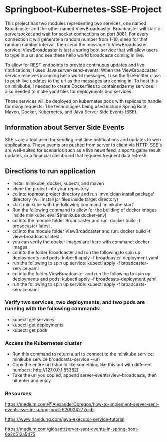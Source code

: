 # Springboot-Kubernetes-SSE-Project
This project has two modules representing two services, one named Broadcaster and the other named ViewBroadcaster.
Broadcaster will start a serversocket and wait for socket connections on port 8081. For every connection it will
generate a random number from 1-10, sleep for that random number interval, then send the message to ViewBroadcaster
service. ViewBroadcaster is just a spring boot service that will allow users to type in a url and see these hello world
broadcasts coming in live. 

To allow for REST endpoints to provide continuous updates and live notifications, I used Java
server-send-events. When the ViewBroadcaster service receives incoming hello world messages, I use the SseEmitter class
to push live updates to the url as the messages are coming in. To host this on minikube, I needed to create Dockerfiles
to containerize my services. I also needed to make yaml files for deployments and services.

These services will be deployed on kubernetes pods with replicas to handle for many requests. The technologies being used include Spring Boot, Maven, Docker, Kubernetes, and Java Server Side Events (SSE).

## Information about Server Side Events
SSE's are a tool used for sending real time notifications and updates to web applications. These events are pushed from server to client via HTTP. SSE's are well-suited for scenarios such as a live news feed, a sports game result updates, or a financial dashboard that requires frequent data refresh. 

## Directions to run application
- Install minikube, docker, kubectl, and maven
- clone the project into your repository
- cd into topmost project directory and run 'mvn clean install package' directory (will install jar files inside target directory)
- start minikube with the following command 'minikube start'
- Run the following command to allow for the building of docker images inside minikube: eval $(minikube docker-env)
- cd into the module folder Broadcaster and run: docker build -t broadcaster:latest .
- cd into the module folder ViewBroadcaster and run: docker build -t view-broadcasts:latest .
- you can verify the docker images are there with command: docker images
- cd into the folder Broadcaster and run the following to spin up deployments and pods: kubectl apply -f broadcaster-deployment.yaml
- run the following to spin up service: kubectl apply -f broadcaster-service.yaml
- cd into the folder ViewBroadcaster and run the following to spin up deployments and pods: kubectl apply -f broadcasts-deployment.yaml
- run the following to spin up service: kubectl apply -f broadcasts-service.yaml

### Verify two services, two deployments, and two pods are running with the following commands:
- kubectl get services
- kubectl get deployments
- kubectl get pods

### Access the Kubernetes cluster
- Run this command to return a url to connect to the minikube service: minikube service broadcasts-service --url
- Copy the entire url (should like something like this but with different numbers: http://127.0.0.1:55362)
- Take the url you copied, append server-events/view-broadcasts, then hit enter and enjoy

### Resources
https://medium.com/@AlexanderObregon/how-to-implement-server-sent-events-sse-in-spring-boot-620024272ccb

https://www.baeldung.com/java-executor-service-tutorial

https://medium.com/globant/server-sent-events-in-spring-boot-6a2c512a5475
